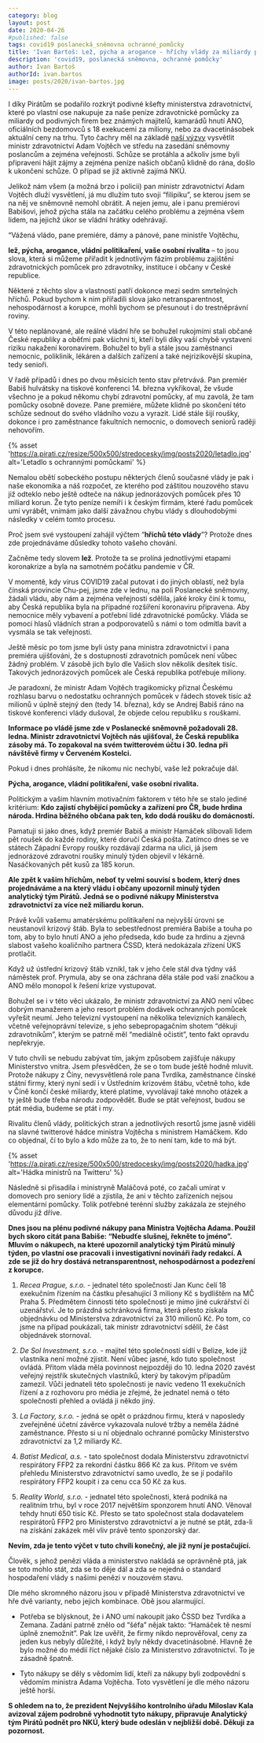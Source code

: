 ```yaml
---
category: blog
layout: post
date: 2020-04-26
#published: false
tags: covid19 poslanecká_sněmovna ochranné_pomůcky
title: 'Ivan Bartoš: Lež, pýcha a arogance - hříchy vlády za miliardy při nákupu zdravotních pomůcek, o nichž se nakonec ve Sněmovně nemluvilo'
description: 'covid19, poslanecká sněmovna, ochranné pomůcky'
author: Ivan Bartoš
authorId: ivan.bartos
image: posts/2020/ivan-bartos.jpg
---
```


I díky Pirátům se podařilo rozkrýt podivné kšefty ministerstva zdravotnictví, které po vlastní ose nakupuje za naše peníze zdravotnické pomůcky za miliardy od podivných firem bez známých majitelů, kamarádů hnutí ANO, oficiálních bezdomovců s 18 exekucemi za miliony, nebo za dvacetinásobek aktuální ceny na trhu. Tyto čachry měl na základě [naší výzvy](https://www.piratskelisty.cz/clanek-3093-vysvetlete-problematicke-nakupy-respiratoru-a-masek-interpeluje-predseda-piratu-bartos-ministra-zdravotnictvi?fbclid=IwAR1w974cfPwgJMpe4Qdv_B-UaAIWTkrI7anwy-cMn2134isQN0wbBBcMj8I) vysvětlit ministr zdravotnictví Adam Vojtěch ve středu na zasedání sněmovny poslancům a zejména veřejnosti. Schůze se protáhla a ačkoliv jsme byli připraveni hájit zájmy a zejména peníze našich občanů klidně do rána, došlo k ukončení schůze. O případ se již aktivně zajímá NKÚ.

Jelikož nám všem (a možná brzo i policii) pan ministr zdravotnictví Adam Vojtěch dluží vysvětlení, já mu dlužím tuto svoji “filipiku”, se kterou jsem se na něj ve sněmovně nemohl obrátit. A nejen jemu, ale i panu premiérovi Babišovi, jehož pýcha stála na začátku celého problému a zejména všem lidem, na jejichž úkor se vládní hrátky odehrávají.

“Vážená vládo, pane premiére, dámy a pánové, pane ministře Vojtěchu, 

**lež, pýcha, arogance, vládní politikaření, vaše osobní rivalita** – to jsou slova, která si můžeme přiřadit k jednotlivým fázím problému zajištění zdravotnických pomůcek pro zdravotníky, instituce i občany v České republice. 

Některé z těchto slov a vlastností patří dokonce mezi sedm smrtelných hříchů. Pokud bychom k nim přiřadili slova jako netransparentnost, nehospodárnost a korupce, mohli bychom se přesunout i do trestněprávní roviny.

V této neplánované, ale reálné vládní hře se bohužel rukojmími stali občané České republiky a oběťmi pak všichni ti, kteří byli díky vaší chybě vystaveni riziku nakažení koronavirem. Bohužel to byli a stále jsou zaměstnanci nemocnic, poliklinik, lékáren a dalších zařízení a také nejrizikovější skupina, tedy senioři. 

V řadě případů i dnes po dvou měsících tento stav přetrvává. Pan premiér Babiš hulvátsky na tiskové konferenci 14. března vykřikoval, že všude všechno je a pokud někomu chybí zdravotní pomůcky, ať mu zavolá, že tam pomůcky osobně doveze. Pane premiére, můžete klidně po skončení této schůze sednout do svého vládního vozu a vyrazit. Lidé stále šijí roušky, dokonce i pro zaměstnance fakultních nemocnic, o domovech seniorů raději nehovořím.

 {% asset 'https://a.pirati.cz/resize/500x500/stredocesky/img/posts2020/letadlo.jpg' alt='Letadlo s ochrannými pomůckami' %}
 
 Nemalou obětí sobeckého postupu některých členů současné vlády je pak i naše ekonomika a náš rozpočet, ze kterého pod záštitou nouzového stavu již odteklo nebo ještě odteče na nákup jednorázových pomůcek přes 10 miliard korun. Že tyto peníze nemíří i k českým firmám, které řadu pomůcek umí vyrábět, vnímám jako další závažnou chybu vlády s dlouhodobými následky v celém tomto procesu.

Proč jsem své vystoupení zahájil výčtem “**hříchů této vlády**”? Protože dnes zde projednáváme důsledky tohoto vašeho chování.

Začněme tedy slovem **lež**. Protože ta se prolíná jednotlivými etapami koronakrize a byla na samotném počátku pandemie v ČR.

V momentě, kdy virus COVID19 začal putovat i do jiných oblastí, než byla čínská provincie Chu-pej, jsme zde v lednu, na poli Poslanecké sněmovny, žádali vládu, aby nám a zejména veřejnosti sdělila, jaké kroky činí k tomu, aby Česká republika byla na případné rozšíření koronaviru připravena. Aby nemocnice měly vybavení a potřební lidé zdravotnické pomůcky. Vláda se pomocí hlasů vládních stran a podporovatelů s námi o tom odmítla bavit a vysmála se tak veřejnosti. 

Ještě měsíc po tom jsme byli ústy pana ministra zdravotnictví i pana premiéra ujišťováni, že s dostupností zdravotních pomůcek není vůbec žádný problém. V zásobě jich bylo dle Vašich slov několik desítek tisíc. Takových jednorázových pomůcek ale Česká republika potřebuje miliony. 

Je paradoxní, že ministr Adam Vojtěch tragikomicky přiznal Českému rozhlasu barvu o nedostatku ochranných pomůcek v řádech stovek tisíc až milionů v úplně stejný den (tedy 14. března), kdy se Andrej Babiš ráno na tiskové konferenci vlády dušoval, že objede celou republiku s rouškami.  

**Informace po vládě jsme zde v Poslanecké sněmovně požadovali 28. ledna. Ministr zdravotnictví Vojtěch nás ujišťoval, že Česká republika zásoby má. To zopakoval na svém twitterovém účtu i 30. ledna při návštěvě firmy v Červeném Kostelci.**

Pokud i dnes prohlásíte, že nikomu nic nechybí, vaše lež pokračuje dál.

**Pýcha, arogance, vládní politikaření, vaše osobní rivalita.**

Politickým a vašim hlavním motivačním faktorem v této hře se stalo jediné kritérium: **Kdo zajistí chybějící pomůcky a zařízení pro ČR, bude hrdina národa. Hrdina běžného občana pak ten, kdo dodá roušku do domácností.**

Pamatuji si jako dnes, když premiér Babiš a ministr Hamáček slibovali lidem pět roušek do každé rodiny, které doručí Česká pošta. Zatímco dnes se ve státech Západní Evropy roušky rozdávají zdarma na ulici, já jsem jednorázové zdravotní roušky minulý týden objevil v lékárně. Nasáčkovaných pět kusů za 185 korun.

**Ale zpět k vašim hříchům, neboť ty velmi souvisí s bodem, který dnes projednáváme a na který vládu i občany upozornil minulý týden analytický tým Pirátů. Jedná se o podivné nákupy Ministerstva zdravotnictví za více než miliardu korun.**

Právě kvůli vašemu amatérskému politikaření na nejvyšší úrovni se neustanovil krizový štáb. Byla to sebestřednost premiéra Babiše a touha po tom, aby to bylo hnutí ANO a jeho předseda, kdo bude za hrdinu a zjevná slabost vašeho koaličního partnera ČSSD, která nedokázala zřízení ÚKS protlačit.

Když už ústřední krizový štáb vznikl, tak v jeho čele stál dva týdny váš náměstek prof. Prymula, aby se ona záchrana děla stále pod vaší značkou a ANO mělo monopol k řešení krize vystupovat.

Bohužel se i v této věci ukázalo, že ministr zdravotnictví za ANO není vůbec dobrým manažerem a jeho resort problém dodávek ochranných pomůcek vyřešit neumí. Jeho televizní vystoupení na několika televizních kanálech, včetně veřejnoprávní televize, s jeho sebepropagačním shotem “děkuji zdravotníkům”, kterým se patrně měl “mediálně očistit”, tento fakt opravdu nepřekryje.

V tuto chvíli se nebudu zabývat tím, jakým způsobem zajišťuje nákupy Ministerstvo vnitra. Jsem přesvědčen, že se o tom bude ještě hodně mluvit. Protože nákupy z Číny, nevysvětlená role pana Tvrdíka, zaměstnance čínské státní firmy, který nyní sedí i v Ústředním krizovém štábu, včetně toho, kde v Číně končí české miliardy, které platíme, vyvolávají také mnoho otázek a ty ještě bude třeba národu zodpovědět. Bude se ptát veřejnost, budou se ptát média, budeme se ptát i my. 

Rivalitu členů vlády, politických stran a jednotlivých resortů jsme jasně viděli na slavné twitterové hádce ministra Vojtěcha s ministrem Hamáčkem. Kdo co objednal, čí to bylo a kdo může za to, že to není tam, kde to má být. 

 {% asset 'https://a.pirati.cz/resize/500x500/stredocesky/img/posts2020/hadka.jpg' alt='Hádka ministrů na Twitteru' %}

Následně si přisadila i ministryně Maláčová poté, co začali umírat v domovech pro seniory lidé a zjistila, že ani v těchto zařízeních nejsou elementární pomůcky. Tolik potřebné terénní služby zakázala ze stejného důvodu již dříve.

**Dnes jsou na plénu podivné nákupy pana Ministra Vojtěcha Adama. Použil bych skoro citát pana Babiše: “Nebudťe slušnej,  řekněte to jméno”. Mluvím o nákupech, na které upozornil analytický tým Pirátů minulý týden, po vlastní ose pracovali i investigativní novináři řady redakcí. A zde se již do hry dostává netransparentnost, nehospodárnost a podezření z korupce.**

1. *Recea Prague, s.r.o.* - jednatel této společnosti Jan Kunc čelí 18 exekučním řízením na částku přesahující 3 miliony Kč s bydlištěm na MČ Praha 5. Předmětem činnosti této společnosti je mimo jiné cukrářství či uzenářství. Je to prázdná schránková firma, která přesto získala objednávku od Ministerstva zdravotnictví za 310 milionů Kč. Po tom, co jsme na případ poukázali, tak ministr zdravotnictví sdělil, že část objednávek stornoval. 

2. *De Sol Investment, s.r.o.* - majitel této společností sídlí v Belize, kde již vlastníka není možné zjistit. Není vůbec jasné, kdo tuto společnost ovládá. Přitom vláda měla povinnost nejpozději do 10. ledna 2020 zavést veřejný rejstřík skutečných vlastníků, který by takovým případům zamezil. Vůči jednateli této společnosti je navíc vedeno 11 exekučních řízení a z rozhovoru pro média je zřejmé, že jednatel nemá o této společnosti přehled a ovládá ji někdo jiný. 

3. *La Factory, s.r.o.* - jedná se opět o prázdnou firmu, která v naposledy zveřejněné účetní závěrce vykazovala nulové tržby a neměla žádné zaměstnance. Přesto si u ní objednalo ochranné pomůcky Ministerstvo zdravotnictví za 1,2 miliardy Kč. 

4. *Batist Medical, a.s.* - tato společnost dodala Ministerstvu zdravotnictví respirátory FFP2 za rekordní částku 866 Kč za kus. Přitom ve svém přehledu Ministerstvo zdravotnictví samo uvedlo, že se jí podařilo respirátory FFP2 koupit i za cenu cca 50 Kč za kus.

5. *Reality World, s.r.o.* - jednatel této společnosti, která podniká na realitním trhu, byl v roce 2017 největším sponzorem hnutí ANO. Věnoval tehdy hnutí 650 tisíc Kč. Přesto se tato společnost stala dodavatelem respirátorů FFP2 pro Ministerstvo zdravotnictví a je nutné se ptát, zda-li na získání zakázek měl vliv právě tento sponzorský dar. 

**Nevím, zda je tento výčet v tuto chvíli konečný, ale již nyní je postačující.** 

Člověk, s jehož penězi vláda a ministerstvo nakládá se oprávněně ptá, jak se toto mohlo stát, zda se to děje dál a zda se nejedná o standard hospodaření vlády s našimi penězi v nouzovém stavu. 

Dle mého skromného názoru jsou v případě Ministerstva zdravotnictví ve hře dvě varianty, nebo jejich kombinace. Obě jsou alarmující.

* Potřeba se blýsknout, že i ANO umí nakoupit jako ČSSD bez Tvrdíka a Zemana. Zadání patrně znělo od “šéfa” nějak takto: “Hamáček tě nesmí úplně znemožnit”. Pak lze uvěřit, že firmy nikdo neprověřoval, ceny za jeden kus nebyly důležité, i když byly někdy dvacetinásobné. Hlavně že bylo možné do médií říct nějaké číslo za Ministerstvo zdravotnictví. To je zásadně špatně.

* Tyto nákupy se děly s vědomím lidí, kteří za nákupy byli zodpovědní s vědomím ministra Adama Vojtěcha. Toto vysvětlení je dle mého názoru ještě horší.

**S ohledem na to, že prezident Nejvyššího kontrolního úřadu Miloslav Kala avizoval zájem podrobně vyhodnotit tyto nákupy, připravuje Analytický tým Pirátů podnět pro NKÚ, který bude odeslán v nejbližší době. Děkuji za pozornost.**


